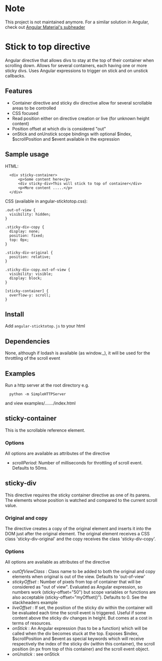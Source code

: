 # Note
This project is not maintained anymore. For a similar solution in Angular, check out [Angular Material's subheader](https://material.angularjs.org/latest/demo/subheader)

# Stick to top directive
Angular directive that allows divs to stay at the top of their container when scrolling down.
Allows for several containers, each having one or more sticky divs.
Uses Angular expressions to trigger on stick and on unstick callbacks.

## Features

- Container directive and sticky div directive allow for several scrollable areas to be controlled
- CSS focused
- Read position either on directive creation or live (for unknown height content)
- Position offset at which div is considered "out"
- onStick and onUnstick scope bindings with optional $index, $scrollPosition and $event available in the expression

## Sample usage

HTML:

```
  <div sticky-container>
      <p>Some content here</p>
      <div sticky-div>This will stick to top of container</div>
      <p>More content .....</p>
  </div>

```

CSS (available in angular-sticktotop.css):

```
.out-of-view {
  visibility: hidden;
}

.sticky-div-copy {
  display: none;
  position: fixed;
  top: 0px;
}

.sticky-div-original {
  position: relative;
}

.sticky-div-copy.out-of-view {
  visibility: visible;
  display: block;
}

[sticky-container] {
  overflow-y: scroll;
}
```

## Install

Add `angular-sticktotop.js` to your html

## Dependencies
None, although if lodash is available (as window._), it will be used for the throttling of the scroll event

## Examples

Run a http server at the root directory e.g.

```
  python -m SimpleHTTPServer
```
and view examples/......./index.html

## sticky-container
This is the scrollable reference element.
### Options
All options are available as attributes of the directive

- *scrollPeriod*: Number of milliseconds for throttling of scroll event. Defaults to 50ms.

## sticky-div
This directive requires the sticky container directive as one of its parens. The elements whose position is watched and compared to the current scroll value.
### Original and copy
The directive creates a copy of the original element and inserts it into the DOM just after the original element. The original element receives a CSS class 'sticky-div-original' and the copy receives the class 'sticky-div-copy'.
### Options
All options are available as attributes of the directive

- *outOfViewClass* <string>: Class name to be added to both the original and copy elements when original is out of the view. Defaults to 'out-of-view'
- *stickyOffset* <angular expression>: Number of pixels from top of container that will be considered as "out of view". Evaluated as Angular expression, so numbers work (sticky-offset="50") but scope variables or functions are also acceptable (sticky-offset="myOffset()"). Defaults to 0. See the stackheaders example
- *liveOffset* : If set, the position of the sticky div within the container will be evaluated each time the scroll event is triggered. Useful if some content above the sticky div changes in height. But comes at a cost in terms of resources.
- *onStick* <angular expression>: An Angular expression (has to be a function) which will be called when the div becomes stuck at the top. Exposes $index, $scrollPosition and $event as special keywords which will receive respectively the index of the sticky div (within this container), the scroll position (in px from top of this container) and the scroll event object.
- *onUnstick* <angular expression>: see onStick 

